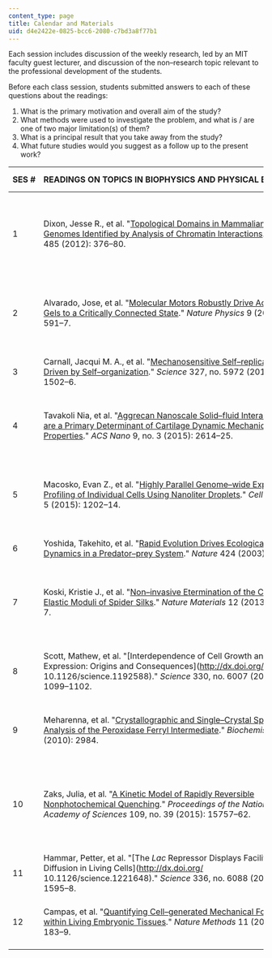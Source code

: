 ```yaml
---
content_type: page
title: Calendar and Materials
uid: d4e2422e-0825-bcc6-2080-c7bd3a8f77b1
---
```


Each session includes discussion of the weekly research, led by an MIT faculty guest lecturer, and discussion of the non–research topic relevant to the professional development of the students.

Before each class session, students submitted answers to each of these questions about the readings:

1.  What is the primary motivation and overall aim of the study?
2.  What methods were used to investigate the problem, and what is / are one of two major limitation(s) of them?
3.  What is a principal result that you take away from the study?
4.  What future studies would you suggest as a follow up to the present work?

| SES # | READINGS ON TOPICS IN BIOPHYSICS AND PHYSICAL BIOLOGY | NON–RESEARCH DISCUSSIONS TOPICS AND READINGS |
| --- | --- | --- |
| 1 | Dixon, Jesse R., et al. "[Topological Domains in Mammalian Genomes Identified by Analysis of Chromatin Interactions](http://dx.doi.org/10.1038/nature11082)." _Nature_ 485 (2012): 376–80. |  {{< br >}}{{< br >}} **Becoming a Scientist** {{< br >}}{{< br >}} Giddings, Morgan C. "[On the Process of Becoming a Great Scientist](http://dx.doi.org/10.1371/journal.pcbi.0040033)." _PLOS Computational Biology_ 4, no. 2 (2008): e33. {{< br >}}{{< br >}} Erren, Thomas C., et al. "[Ten Simple Rules for Doing Your Best Research, According to Hamming](http://dx.doi.org/10.1371/journal.pcbi.0030213)." _PLOS Computational Biology_ 3, no. 10 (2007): e213. {{< br >}}{{< br >}}  |
| 2 | Alvarado, Jose, et al. "[Molecular Motors Robustly Drive Active Gels to a Critically Connected State](http://dx.doi.org/10.1038/nphys2715)." _Nature Physics_ 9 (2013): 591–7. |  {{< br >}}{{< br >}} **Writing a Fellowship Proposal** {{< br >}}{{< br >}} [Guidelines & Advice on Applying to Graduate Fellowships (PDF)]({{< baseurl >}}/resources/mit20_416jf14_fellowships)  {{< br >}}(Courtesy of Diana Chien and John Casey, Biological Engineering Communication Lab. Used with permission.) {{< br >}}{{< br >}}  |
| 3 | Carnall, Jacqui M. A., et al. "[Mechanosensitive Self–replication Driven by Self–organization](http://dx.doi.org/10.1126/science.1182767)." _Science_ 327, no. 5972 (2010): 1502–6. |  {{< br >}}{{< br >}} **Choosing a Research Problem** {{< br >}}{{< br >}} Alon, Uri. "[How to Choose a Good Scientific Problem](http://dx.doi.org/10.1016/j.molcel.2009.09.013)." _Molecular Cell_ 35, no. 6 (2009): 726–8. {{< br >}}{{< br >}}  |
| 4 | Tavakoli Nia, et al. "[Aggrecan Nanoscale Solid–fluid Interactions are a Primary Determinant of Cartilage Dynamic Mechanical Properties](http://dx.doi.org/10.1021/nn5062707)." _ACS Nano_ 9, no. 3 (2015): 2614–25. |  {{< br >}}{{< br >}} **Writing a Paper** {{< br >}}{{< br >}} Whitesides, George M. "[Whitesides' Group: Writing a Paper](http://dx.doi.org/10.1002/adma.200400767)." _Advanced Materials_ 16, no. 15 (2004): 1375–7. {{< br >}}{{< br >}} Doerr, Allison. "[How to Write a Cover Letter](http://blogs.nature.com/methagora/2013/09/how-to-write-a-cover-letter.html)." _Nature Methods_ (2013). {{< br >}}{{< br >}}  |
| 5 | Macosko, Evan Z., et al. "[Highly Parallel Genome–wide Expression Profiling of Individual Cells Using Nanoliter Droplets](http://dx.doi.org/10.1016/j.cell.2015.05.002)." _Cell_ 161, no. 5 (2015): 1202–14. |  {{< br >}}{{< br >}} **Reading Effectively** {{< br >}}{{< br >}} ![This resource may not render correctly in a screen reader.](/images/inacessible.gif)[How to Navigate a Scientific Paper with Time Constraints: A Graphic Approach (PDF)](https://be.mit.edu/sites/default/files/documents/HowToReadAScientificPaper.pdf) {{< br >}}{{< br >}}  |
| 6 | Yoshida, Takehito, et al. "[Rapid Evolution Drives Ecological Dynamics in a Predator–prey System](http://dx.doi.org/10.1038/nature01767)." _Nature_ 424 (2003): 303–6. |  {{< br >}}{{< br >}} **Peer Critique of Fellowship Proposals** {{< br >}}{{< br >}} There are no readings for this topic. {{< br >}}{{< br >}}  |
| 7 | Koski, Kristie J., et al. "[Non–invasive Etermination of the Complete Elastic Moduli of Spider Silks](http://dx.doi.org/10.1038/nmat3549)." _Nature Materials_ 12 (2013): 262–7. | {{< anchor "referee" >}}{{< /anchor >}} {{< br >}}{{< br >}} **Refereeing** {{< br >}}{{< br >}} Drubin, David G. "[Any Jackass can Trash a Manuscript, but it Takes Good Scholarship to Create One (How _MBoC_ Promotes Civil and Constructive Peer Review)](http://dx.doi.org/10.1091/mbc.E11-01-0002)." _Molecular Biology of the Cell_ 22, no. 5 (2011): 525–7. {{< br >}}{{< br >}}  |
| 8 | Scott, Mathew, et al. "[Interdependence of Cell Growth and Gene Expression: Origins and Consequences](http://dx.doi.org/ 10.1126/science.1192588)." _Science_ 330, no. 6007 (2010): 1099–1102. |  {{< br >}}{{< br >}} **Making Figures** {{< br >}}{{< br >}} Wong, Bang. "[Points of View: Gestalt Principles (Part 1)](http://dx.doi.org/10.1038/nmeth1110-863)." _Nature Methods_ 7, no. 11 (2010): 863. {{< br >}}{{< br >}} ———. "[Points of View: Gestalt Principles (Part 2)](http://dx.doi.org/10.1038/nmeth1210-941)." _Nature Methods_ 7, no. 12 (2010): 941. {{< br >}}{{< br >}}  |
| 9 | Meharenna, et al. "[Crystallographic and Single–Crystal Spectral Analysis of the Peroxidase Ferryl Intermediate](http://dx.doi.org/10.1021/bi100238r)." _Biochemistry_ 49 (2010): 2984. |  {{< br >}}{{< br >}} **Giving a Talk** {{< br >}}{{< br >}} McConnell, Susan. "[Designing Effective Scientific Presentations](http://www.ibiology.org/ibioseminars/techniques/susan-mcconnell-part-1.html)." iBiology.org. {{< br >}}{{< br >}} ———. "[The Importance of Giving a Good Talk](https://www.ibiology.org/professional-development/presentation-skills/)." iBiology.org. {{< br >}}{{< br >}}  |
| 10 | Zaks, Julia, et al. "[A Kinetic Model of Rapidly Reversible Nonphotochemical Quenching](http://dx.doi.org/10.1073/pnas.1211017109)." _Proceedings of the National Academy of Sciences_ 109, no. 39 (2015): 15757–62. |  {{< br >}}{{< br >}} **Scientific Ethics** {{< br >}}{{< br >}} Glass, Bentley. "[The Ethical Basis of Science](http://dx.doi.org/10.1126/science.150.3701.1254)." _Science_ 150, no. 3701 (1965): 1254–61. {{< br >}}{{< br >}} Engineering, and Public Policy Committee on Science, Institute of Medicine, et al. _On Being a Scientist: A Guide to Responsible Conduct in Research_. National Academies Press, 2009. ISBN: 9780309119702. \[Preview with [Google Books](http://books.google.com/books?id=-vtjAgAAQBAJ&pg=PAfrontcover)\] {{< br >}}{{< br >}}  |
| 11 | Hammar, Petter, et al. "[The _Lac_ Repressor Displays Facilitated Diffusion in Living Cells](http://dx.doi.org/ 10.1126/science.1221648)." _Science_ 336, no. 6088 (2012): 1595–8. |  {{< br >}}{{< br >}} **Curriculum Vitae** {{< br >}}{{< br >}} [Resumes, CVs, Cover Letters, and LinkedIn](https://gecd.mit.edu/jobs-and-internships/resumes-cvs-cover-letters-and-linkedin) {{< br >}}{{< br >}}  |
| 12 | Campas, et al. "[Quantifying Cell–generated Mechanical Forces within Living Embryonic Tissues](http://dx.doi.org/10.1038/nmeth.2761)." _Nature Methods_ 11 (2014): 183–9. |  {{< br >}}{{< br >}} **Life after the Ph.D.** {{< br >}}{{< br >}} Austin, Jim, and Bruce Alberts. "[Planning Career Paths for Ph.D.s](http://dx.doi.org/ 10.1126/science.1226552)." _Science_ 337, no. 6099 (2012): 1149. {{< br >}}{{< br >}}